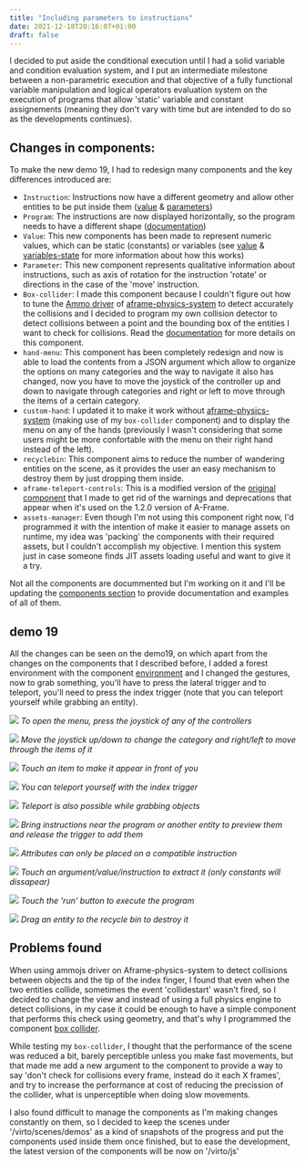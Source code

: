 ```yaml
---
title: "Including parameters to instructions"
date: 2021-12-18T20:16:07+01:00
draft: false
---
```


I decided to put aside the conditional execution until I had a solid variable and condition evaluation system, and I put an intermediate milestone between a non-parametric execution and that objective of a fully functional variable manipulation and logical operators evaluation system on the execution of programs that allow 'static' variable and constant assignements (meaning they don't vary with time but are intended to do so as the developments continues).

## Changes in components:

To make the new demo 19, I had to redesign many components and the key differences introduced are:
- `Instruction`: Instructions now have a different geometry and allow other entities to be put inside them ([value](/virto/components/value) & [parameters](/virto/components/parameter))
- `Program`: The instructions are now displayed horizontally, so the program needs to have a different shape ([documentation](/virto/components/program))
- `Value`: This new components has been made to represent numeric values, which can be static (constants) or variables (see [value](/virto/components/value) & [variables-state](/virto/components/variables-state) for more information about how this works)
- `Parameter`: This new component represents qualitative information about instructions, such as axis of rotation for the instruction 'rotate' or directions in the case of the 'move' instruction.
- `Box-collider`: I made this component because I couldn't figure out how to tune the [Ammo driver](https://github.com/n5ro/aframe-physics-system/blob/master/AmmoDriver.md) of [aframe-physics-system](https://github.com/n5ro/aframe-physics-system) to detect accurately the collisions and I decided to program my own collision detector to detect collisions between a point and the bounding box of the entities I want to check for collisions. Read the [documentation](/virto/components/box-collider) for more details on this component.
- `hand-menu`: This component has been completely redesign and now is able to load the contents from a JSON argument which allow to organize the options on many categories and the way to navigate it also has changed, now you have to move the joystick of the controller up and down to navigate through categories and right or left to move through the items of a certain category.
- `custom-hand`: I updated it to make it work without [aframe-physics-system](https://github.com/n5ro/aframe-physics-system) (making use of my `box-collider` component) and to display the menu on any of the hands (previously I wasn't considering that some users might be more confortable with the menu on their right hand instead of the left).
- `recyclebin`: This component aims to reduce the number of wandering entities on the scene, as it provides the user an easy mechanism to destroy them by just dropping them inside.
- `aframe-teleport-controls`: This is a modified version of the [original component](https://github.com/fernandojsg/aframe-teleport-controls) that I made to get rid of the warnings and deprecations that appear when it's used on the 1.2.0 version of A-Frame.
- `assets-manager`: Even though I'm not using this component right now, I'd programmed it with the intention of make it easier to manage assets on runtime, my idea was 'packing' the components with their required assets, but I couldn't accomplish my objective. I mention this system just in case someone finds JIT assets loading useful and want to give it a try.

Not all the components are docummented but I'm working on it and I'll be updating the [components section](/virto/components) to provide documentation and examples of all of them.

## demo 19
All the changes can be seen on the demo19, on which apart from the changes on the components that I described before, I added a forest environment with the component [environment](https://github.com/supermedium/aframe-environment-component) and I changed the gestures, now to grab something, you'll have to press the lateral trigger and to teleport, you'll need to press the index trigger (note that you can teleport yourself while grabbing an entity).

![](/virto/img/demo19_VR_1.gif)
_To open the menu, press the joystick of any of the controllers_

![](/virto/img/demo19_VR_2.gif)
_Move the joystick up/down to change the category and right/left to move through the items of it_

![](/virto/img/demo19_VR_3.gif)
_Touch an item to make it appear in front of you_

![](/virto/img/demo19_VR_4.gif)
_You can teleport yourself with the index trigger_

![](/virto/img/demo19_VR_5.gif)
_Teleport is also possible while grabbing objects_

![](/virto/img/demo19_VR_6.gif)
_Bring instructions near the program or another entity to preview them and release the trigger to add them_

![](/virto/img/demo19_VR_7.gif)
_Attributes can only be placed on a compatible instruction_

![](/virto/img/demo19_VR_8.gif)
_Touch an argument/value/instruction to extract it (only constants will dissapear)_

![](/virto/img/demo19_VR_9.gif)
_Touch the 'run' button to execute the program_

![](/virto/img/demo19_VR_10.gif)
_Drag an entity to the recycle bin to destroy it_

## Problems found
When using ammojs driver on Aframe-physics-system to detect collisions between objects and the tip of the index finger, I found that even when the two entities collide, sometimes the event 'collidestart' wasn't fired, so I decided to change the view and instead of using a full physics engine to detect collisions, in my case it could be enough to have a simple component that performs this check using geometry, and that's why I programmed the component [box collider](/virto/components/box-collider).

While testing my `box-collider`, I thought that the performance of the scene was reduced a bit, barely perceptible unless you make fast movements, but that made me add a new argument to the component to provide a way to say 'don't check for collisions every frame, instead do it each X frames', and try to increase the performance at cost of reducing the precission of the collider, what is unperceptible when doing slow movements.

I also found difficult to manage the components as I'm making changes constantly on them, so I decided to keep the scenes under '/virto/scenes/demos' as a kind of snapshots of the progress and put the components used inside them once finished, but to ease the development, the latest version of the components will be now on '/virto/js'